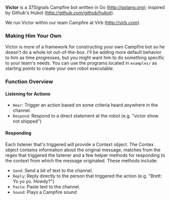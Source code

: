 **Victor** is a 37Signals Campfire bot written in Go (http://golang.org); inspired by Github's Hubot (http://github.com/github/hubot).

We run Victor within our team Campfire at Virb (http://virb.com).

### Making Him Your Own

Victor is more of a framework for constructing your own Campfire bot so he doesn't do a whole lot out-of-the-box. I'll be adding more default behavior to him as time progresses, but you might want him to do something specific to your team's needs. You can use the programs located in `examples/` as starting points to create your own robot executable.

### Function Overview

#### Listening for Actions

- `Hear`: Trigger an action based on some criteria heard anywhere in the channel.
- `Respond`: Respond to a direct statement at the robot (e.g. "victor show not shipped")

#### Responding

Each listener that's triggered will provide a Context object. The Contex object contains information about the original message, matches from the regex that triggered the listener and a few helper methods for responding to the context from which the message originated. These methods include:

- `Send`: Send a bit of text to the channel.
- `Reply`: Reply directly to the person that triggered the action (e.g. "Brett: Yo yo yo. Howdy?")
- `Paste`: Paste text to the channel.
- `Sound`: Plays a Campfire sound
